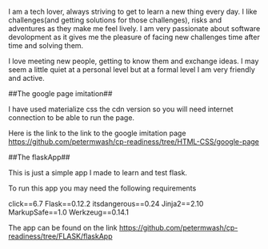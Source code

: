 I am a tech lover, always striving to get to learn a new thing every day. I like challenges(and getting solutions for those challenges), risks and adventures as they make me feel lively. I am very passionate about software devolopment as it gives me the pleasure of facing new challenges time after time and solving them.

I love meeting new people, getting to know them and exchange ideas. I may seem a little quiet at a personal level but at a formal level I am very friendly and active. 


##The google page imitation##

I have used materialize css the cdn version so you will need internet connection to be able to run the page.

Here is the link to the link to the google imitation page 
 https://github.com/petermwash/cp-readiness/tree/HTML-CSS/google-page


##The flaskApp##

This is just a simple app I made to learn and test flask.

To run this app you may need the following requirements

click==6.7
Flask==0.12.2
itsdangerous==0.24
Jinja2==2.10
MarkupSafe==1.0
Werkzeug==0.14.1

The app can be found on the link 
https://github.com/petermwash/cp-readiness/tree/FLASK/flaskApp